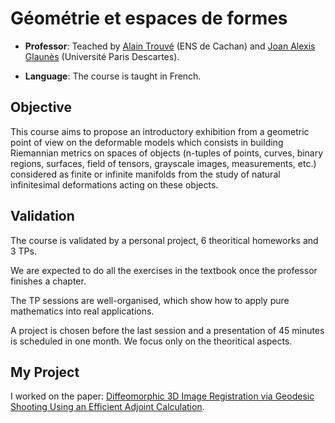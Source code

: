 # Géométrie et espaces de formes

* **Professor**: Teached by [Alain Trouvé](https://scholar.google.com/citations?user=dH1oDusAAAAJ&hl=en) (ENS de Cachan) and [Joan Alexis Glaunès](https://scholar.google.com/citations?hl=en&user=vUfUpd0AAAAJ) (Université Paris Descartes).

* **Language**: The course is taught in French.

## Objective

This course aims to propose an introductory exhibition from a geometric point of view on the deformable models which consists in building Riemannian metrics on spaces of objects (n-tuples of points, curves, binary regions, surfaces, field of tensors, grayscale images, measurements, etc.) considered as finite or infinite manifolds from the study of natural infinitesimal deformations acting on these objects.

## Validation

The course is validated by a personal project, 6 theoritical homeworks and 3 TPs.

We are expected to do all the exercises in the textbook once the professor finishes a chapter.

The TP sessions are well-organised, which show how to apply pure mathematics into real applications.

A project is chosen before the last session and a presentation of 45 minutes is scheduled in one month. We focus only on the theoritical aspects.

## My Project

I worked on the paper: [Diffeomorphic 3D Image Registration via Geodesic Shooting Using an Efficient Adjoint Calculation](https://link.springer.com/article/10.1007/s11263-011-0481-8).
